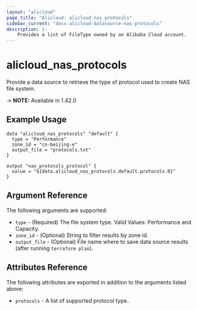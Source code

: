 ```yaml
---
layout: "alicloud"
page_title: "Alicloud: alicloud_nas_protocols"
sidebar_current: "docs-alicloud-datasource-nas-protocols"
description: |-
    Provides a list of FileType owned by an Alibaba Cloud account.
---
```


# alicloud\_nas_protocols

Provide  a data source to retrieve the type of protocol used to create NAS file system.

-> **NOTE:** Available in 1.42.0

## Example Usage

```
data "alicloud_nas_protocols" "default" {
  type = "Performance"
  zone_id = "cn-beijing-e"
  output_file = "protocols.txt"
}

output "nas_protocols_protocol" {
  value = "${data.alicloud_nas_protocols.default.protocols.0}"
}
```

## Argument Reference

The following arguments are supported:

* `type` - (Required) The file system type. Valid Values: Performance and Capacity.  
* `zone_id` - (Optional) String to filter results by zone id. 
* `output_file` - (Optional) File name where to save data source results (after running `terraform plan`).

## Attributes Reference

The following attributes are exported in addition to the arguments listed above:

* `protocols` - A list of supported protocol type..
